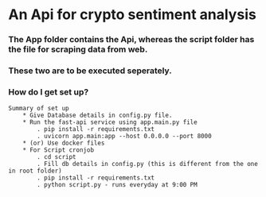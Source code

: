 # An Api for crypto sentiment analysis

### The App folder contains the Api, whereas the script folder has the file for scraping data from web.
### These two are to be executed seperately.

### How do I get set up?
	Summary of set up
		* Give Database details in config.py file.
		* Run the fast-api service using app.main.py file
			. pip install -r requirements.txt
			. uvicorn app.main:app --host 0.0.0.0 --port 8000
		* (or) Use docker files
		* For Script cronjob
			. cd script
			. Fill db details in config.py (this is different from the one in root folder)
			. pip install -r requirements.txt
			. python script.py - runs everyday at 9:00 PM
